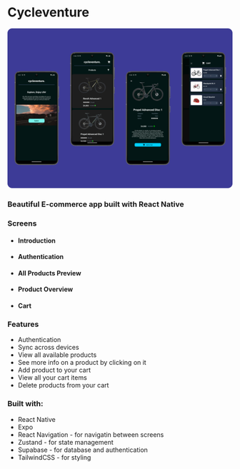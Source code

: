 # Cycleventure

![](./src/assets/cycleventure.png)

### Beautiful E-commerce app built with React Native

### Screens

- #### Introduction
- #### Authentication
- #### All Products Preview
- #### Product Overview
- #### Cart

### Features

- Authentication
- Sync across devices
- View all available products
- See more info on a product by clicking on it
- Add product to your cart
- View all your cart items
- Delete products from your cart

### Built with:

- React Native
- Expo
- React Navigation - for navigatin between screens
- Zustand - for state management
- Supabase - for database and authentication
- TailwindCSS - for styling